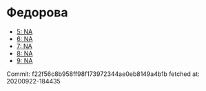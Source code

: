 # Федорова
- [5: NA](5.md)
- [6: NA](6.md)
- [7: NA](7.md)
- [8: NA](8.md)
- [9: NA](9.md)

Commit: f22f56c8b958ff98f173972344ae0eb8149a4b1b
 fetched at: 20200922-184435
